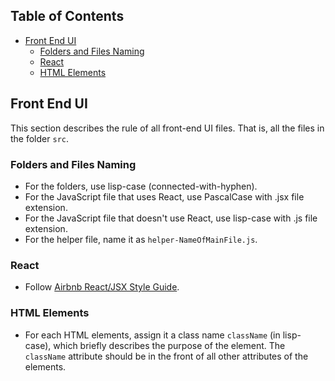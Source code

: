 ## Table of Contents

- [Front End UI](#front-end-ui)
  - [Folders and Files Naming](#folders-and-files-naming)
  - [React](#react)
  - [HTML Elements](#html-elements)

## Front End UI

This section describes the rule of all front-end UI files. That is, all the files in the folder `src`.

### Folders and Files Naming

* For the folders, use lisp-case (connected-with-hyphen).
* For the JavaScript file that uses React, use PascalCase with .jsx file extension.
* For the JavaScript file that doesn't use React, use lisp-case with .js file extension.
* For the helper file, name it as `helper-NameOfMainFile.js`.

### React

* Follow [Airbnb React/JSX Style Guide](https://github.com/airbnb/javascript/tree/master/react).

### HTML Elements

* For each HTML elements, assign it a class name `className` (in lisp-case), which briefly describes the purpose of the element. The `className` attribute should be in the front of all other attributes of the elements. 
